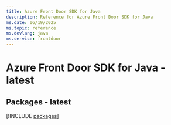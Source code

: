 ```yaml
---
title: Azure Front Door SDK for Java
description: Reference for Azure Front Door SDK for Java
ms.date: 06/19/2025
ms.topic: reference
ms.devlang: java
ms.service: frontdoor
---
```

# Azure Front Door SDK for Java - latest
## Packages - latest
[!INCLUDE [packages](front-door-index.md)]